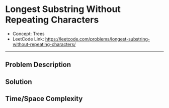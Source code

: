 # Longest Substring Without Repeating Characters

- Concept: Trees
- LeetCode Link: https://leetcode.com/problems/longest-substring-without-repeating-characters/

---

## Problem Description

## Solution

## Time/Space Complexity

